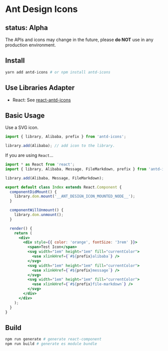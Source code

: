 # Ant Design Icons

## status: **Alpha**

The APIs and icons may change in the future, please **do NOT** use in any production environment.

## Install

```bash
yarn add antd-icons # or npm install antd-icons
```

## Use Libraries Adapter

- React: See [react-antd-icons](./packages/react-antd-icons)

## Basic Usage

Use a SVG icon.

```ts
import { library, Alibaba, prefix } from 'antd-icons';

library.add(Alibaba); // add icon to the library.
```

If you are using `React`...
```jsx
import * as React from 'react';
import { library, Alibaba, Message, FileMarkdown, prefix } from 'antd-icons';

library.add(Alibaba, Message, FileMarkdown);

export default class Index extends React.Component {
  componentDidMount() {
    library.dom.mount('__ANT_DESIGN_ICON_MOUNTED_NODE__');
  }

  componentWillUnmount() {
    library.dom.unmount();
  }

  render() {
    return (
      <div>
        <div style={{ color: 'orange', fontSize: '3rem' }}>
          <span>Test Icon</span>
          <svg width="1em" height="1em" fill="currentColor">
            <use xlinkHref={`#${prefix}alibaba`} />
          </svg>
          <svg width="1em" height="1em" fill="currentColor">
            <use xlinkHref={`#${prefix}message`} />
          </svg>
          <svg width="1em" height="1em" fill="currentColor">
            <use xlinkHref={`#${prefix}file-markdown`} />
          </svg>
        </div>
      </div>
    );
  }
}
```

## Build
```bash
npm run generate # generate react-component
npm run build # generate es module bundle
```
